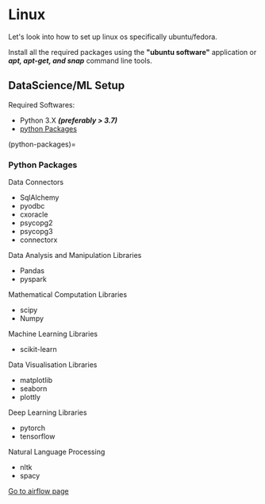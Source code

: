 # Linux

Let's look into how to set up linux os specifically ubuntu/fedora.

Install all the required packages using the __"ubuntu software"__ application or ***apt, apt-get, and snap*** command line tools.

## DataScience/ML Setup

Required Softwares:
- Python 3.X ***(preferably > 3.7)***
- [python Packages](python-packages)

(python-packages)=
### Python Packages

Data Connectors
- SqlAlchemy
- pyodbc
- cxoracle
- psycopg2
- psycopg3
- connectorx

Data Analysis and Manipulation Libraries
- Pandas
- pyspark

Mathematical Computation Libraries
- scipy
- Numpy

Machine Learning Libraries
- scikit-learn

Data Visualisation Libraries
- matplotlib
- seaborn
- plottly

Deep Learning Libraries
- pytorch
- tensorflow

Natural Language Processing
- nltk
- spacy


[Go to airflow page](airflow_main_page_chapter)

